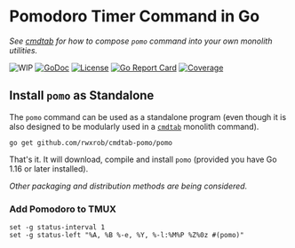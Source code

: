 # Pomodoro Timer Command in Go

*See [cmdtab](https://github.com/rwxrob/cmdtab) for how to compose
`pomo` command into your own monolith utilities.*

![WIP](https://img.shields.io/badge/status-wip-red.svg)
[![GoDoc](https://godoc.org/cmdtab-pomo?status.svg)](https://godoc.org/cmdtab-pomo)
[![License](https://img.shields.io/badge/license-MPLv2-brightgreen.svg)](LICENSE)
[![Go Report Card](https://goreportcard.com/badge/cmdtab-pomo)](https://goreportcard.com/report/cmdtab-pomo)
[![Coverage](https://gocover.io/_badge/cmdtab-pomo)](https://gocover.io/cmdtab-pomo)

## Install `pomo` as Standalone

The `pomo` command can be used as a standalone program (even though it
is also designed to be modularly used in a
[`cmdtab`](https://github.com/rwxrob/cmdtab) monolith command).

```
go get github.com/rwxrob/cmdtab-pomo/pomo
```

That's it. It will download, compile and install `pomo` (provided you
have Go 1.16 or later installed).

*Other packaging and distribution methods are being considered.*

### Add Pomodoro to TMUX

```tmux
set -g status-interval 1
set -g status-left "%A, %B %-e, %Y, %-l:%M%P %Z%0z #(pomo)" 
```
